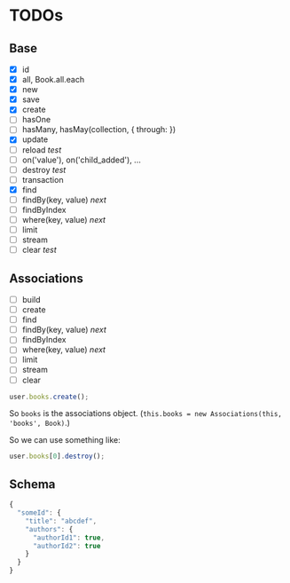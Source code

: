 # TODOs
## Base
* [x] id
* [x] all, Book.all.each
* [x] new
* [x] save
* [x] create
* [ ] hasOne
* [ ] hasMany, hasMay(collection, { through: })
* [x] update
* [ ] reload *test*
* [ ] on('value'), on('child_added'), ...
* [ ] destroy *test*
* [ ] transaction
* [x] find
* [ ] findBy(key, value) *next*
* [ ] findByIndex
* [ ] where(key, value) *next*
* [ ] limit
* [ ] stream
* [ ] clear *test*

## Associations
* [ ] build
* [ ] create
* [ ] find
* [ ] findBy(key, value) *next*
* [ ] findByIndex
* [ ] where(key, value) *next*
* [ ] limit
* [ ] stream
* [ ] clear

```js
user.books.create();
```

So `books` is the associations object. (`this.books = new Associations(this, 'books', Book)`.)

So we can use something like:
```js
user.books[0].destroy();
```

## Schema
```js
{
  "someId": {
    "title": "abcdef",
    "authors": {
      "authorId1": true,
      "authorId2": true
    }
  }
}
```
